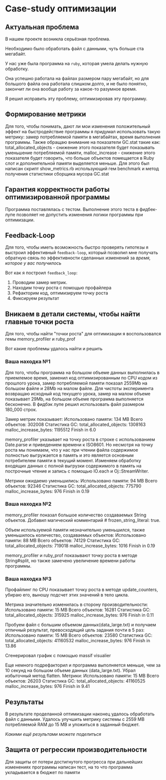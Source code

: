 # Case-study оптимизации

## Актуальная проблема
В нашем проекте возникла серьёзная проблема.

Необходимо было обработать файл с данными, чуть больше ста мегабайт.

У нас уже была программа на `ruby`, которая умела делать нужную обработку.

Она успешно работала на файлах размером пару мегабайт, но для большого файла она работала слишком долго, и не было понятно, закончит ли она вообще работу за какое-то разумное время.

Я решил исправить эту проблему, оптимизировав эту программу.

## Формирование метрики
Для того, чтобы понимать, дают ли мои изменения положительный эффект на быстродействие программы я придумал использовать такую метрику:
замер потребляемой памяти в мегабайтах, время выполнения программы.
Также обращаю внимание на показатели GC.stat такие как:
total_allocated_objects - снижение этого показателя будет показывать уменьшение потребляемой памяти,
malloc_increase - снижение этого показателя будет говорить, что больше объектов помещается в Ruby слот и дополнительной памяти выделяется меньше.
Для этого был написан скрипт show_metrics.rb использующий гем benchmark и метод получения статистики сборщика мусора GC.stat

## Гарантия корректности работы оптимизированной программы
Программа поставлялась с тестом. Выполнение этого теста в фидбек-лупе позволяет не допустить изменения логики программы при оптимизации.

## Feedback-Loop
Для того, чтобы иметь возможность быстро проверять гипотезы я выстроил эффективный `feedback-loop`, который позволил мне получать обратную связь по эффективности сделанных изменений за *время, которое у вас получилось*

Вот как я построил `feedback_loop`:
1. Проводим замер метрик.
2. Находим точку роста с помощью профайлера
3. Рефакторим код, оптимизируем точку роста
4. Фиксируем результат

## Вникаем в детали системы, чтобы найти главные точки роста
Для того, чтобы найти "точки роста" для оптимизации я воспользовался гемы memory_profiler и ruby_prof

Вот какие проблемы удалось найти и решить

### Ваша находка №1
Для того, чтобы программа на большом объеме данных выполнилась в приемлемое время, заменил код оптимизированным по CPU кодом из прошлого урока,
замер потребляемой памяти показал 2559Mb на большом файле и 28Mb на малом файле. Для чистоты эксперимента возвращаю исходный код текущего урока,
замер на малом объеме показывает 29Mb, на большом объеме программа выполняется бесконечно.
В фидбэк лупе решил использовать файл размером 180_000 строк.

Замер метрик показывает:
Использовано памяти: 134 MB
Всего объектов: 302008
Статистика GC:
total_allocated_objects: 1308163
malloc_increase_bytes: 1195512
Finish in 6.0

memory_profiler указывает на точку роста в строке с использованием Date.parse и приведением времени к ISO8601.
Но несмотря на точку роста мы понимаем, что у нас при чтении файла содержимое полностью выгружается в память 
и это является основным потребителем памяти в текущий момент.
Изменяем обработку входящих данных с полной выгрузки содержимого в память на построчные чтение и запись с помощью IO.each и 
Oj::StreamWriter.

Метрики ожидаемо уменьшились:
Использовано памяти: 94 MB
Всего объектов: 92346
Статистика GC:
total_allocated_objects: 775790
malloc_increase_bytes: 976
Finish in 0.19


### Ваша находка №2
memory_profiler показал большое количество создаваемых String объектов.
Добавил магический комментарий # frozen_string_literal: true.

Объем используемой памяти незначительно уменьшился, также уменьшилось количество, создаваемых объектов: 
Использовано памяти: 88 MB
Всего объектов: 74129
Статистика GC:
total_allocated_objects: 719018
malloc_increase_bytes: 1016
Finish in 0.19

memory_profiler и ruby_prof показывают точку роста в методе String#split, но также замечено увеличение времени работы программы.


### Ваша находка №3
Профайлинг по CPU показывает точку роста в методе update_counters, убираю его, выношу подсчет этих значений в тело цикла.

Метрика значительно изменилась в сторону производительности:
Использовано памяти: 15 MB
Всего объектов: 16281
Статистика GC:
total_allocated_objects: 315925
malloc_increase_bytes: 976
Finish in 0.11

Пробуем файл с большим объемом данных(data_large.txt) и получаем отличный результат, превосходящий цель задания почти в 5 раз:
Использовано памяти: 15 MB
Всего объектов: 23580
Статистика GC:
total_allocated_objects: 41160532
malloc_increase_bytes: 976
Finish in 13.86

Сгенерировал график с помощью massif visualier

Еще немного подрефакторил и программа выполняется меньше, чем за 10 секунд на большом объеме данных (data_large.txt).
Убрал избыточный метод flatten. Метрики:
Использовано памяти: 15 MB
Всего объектов: 26203
Статистика GC:
total_allocated_objects: 41160525
malloc_increase_bytes: 976
Finish in 9.41

## Результаты
В результате проделанной оптимизации наконец удалось обработать файл с данными.
Удалось улучшить метрику системы с 2559 MB потребляемой RAM до 15 MB и уложиться в заданный бюджет.

*Какими ещё результами можете поделиться*

## Защита от регрессии производительности
Для защиты от потери достигнутого прогресса при дальнейших изменениях программы написан тест, на то что программа укладывается в бюджет по памяти
